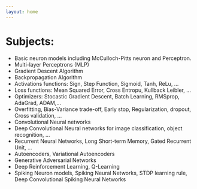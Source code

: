```yaml
---
layout: home
---
```


# Subjects:
* Basic neuron models including McCulloch-Pitts neuron and Perceptron.
* Multi-layer Perceptrons (MLP)
* Gradient Descent Algorithm 
* Backpropagation Algorithm
* Activations functions: Sign, Step Function, Sigmoid, Tanh, ReLu, …
* Loss functions: Mean Squared Error, Cross Entropu, Kullback Leibler, …
* Optimizers: Stocastic Gradient Descent, Batch Learning, RMSprop, AdaGrad, ADAM,…
* Overfitting, Bias-Variance trade-off, Early stop, Regularization, dropout, Cross validation, …
* Convolutional Neural networks
* Deep Convolutional Neural networks for image classification, object recognition, …
* Recurrent Neural Networks, Long Short-term Memory, Gated Recurrent Unit, …
* Autoencoders, Variational Autoencoders
* Generative Adversarial Networks
* Deep Reinforcement Learning, Q-Learning
* Spiking Neuron models, Spiking Neural Networks, STDP learning rule, Deep Convolutional Spiking Neural Networks
